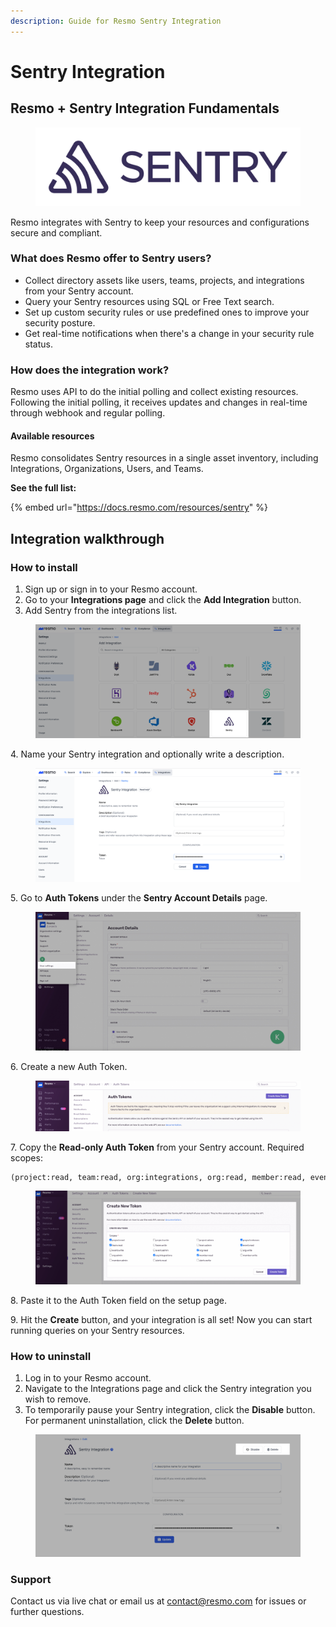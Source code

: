 ```yaml
---
description: Guide for Resmo Sentry Integration
---
```


# Sentry Integration

## Resmo + Sentry Integration Fundamentals

<figure><img src="../.gitbook/assets/sentry-logo.png" alt=""><figcaption></figcaption></figure>

Resmo integrates with Sentry to keep your resources and configurations secure and compliant.

### What does Resmo offer to Sentry users?

* Collect directory assets like users, teams, projects, and integrations from your Sentry account.
* Query your Sentry resources using SQL or Free Text search.
* Set up custom security rules or use predefined ones to improve your security posture.
* Get real-time notifications when there's a change in your security rule status.

### How does the integration work?

Resmo uses API to do the initial polling and collect existing resources. Following the initial polling, it receives updates and changes in real-time through webhook and regular polling.

#### Available resources

Resmo consolidates Sentry resources in a single asset inventory, including Integrations, Organizations, Users, and Teams.

**See the full list:**

{% embed url="https://docs.resmo.com/resources/sentry" %}

## Integration walkthrough

### How to install

1. Sign up or sign in to your Resmo account.
2. Go to your **Integrations page** and click the **Add Integration** button.
3. Add Sentry from the integrations list.

<figure><img src="../.gitbook/assets/select-sentry.png" alt=""><figcaption></figcaption></figure>

4\. Name your Sentry integration and optionally write a description.

<figure><img src="../.gitbook/assets/sentry-integration (1).png" alt=""><figcaption></figcaption></figure>

5\. Go to **Auth Tokens** under the **Sentry Account Details** page.

<figure><img src="../.gitbook/assets/go-to-user-settings.jpg" alt=""><figcaption></figcaption></figure>

6\. Create a new Auth Token.

<figure><img src="../.gitbook/assets/create-new-token.png" alt=""><figcaption></figcaption></figure>

7\. Copy the **Read-only Auth Token** from your Sentry account. Required scopes:

```html
(project:read, team:read, org:integrations, org:read, member:read, event:read)
```

<figure><img src="../.gitbook/assets/sentry-token-scopes.png" alt=""><figcaption></figcaption></figure>

8\. Paste it to the Auth Token field on the setup page.

9\. Hit the **Create** button, and your integration is all set! Now you can start running queries on your Sentry resources.

### How to uninstall

1. Log in to your Resmo account.&#x20;
2. Navigate to the Integrations page and click the Sentry integration you wish to remove.
3. To temporarily pause your Sentry integration, click the **Disable** button. For permanent uninstallation, click the **Delete** button.

<figure><img src="../.gitbook/assets/disable-button.png" alt=""><figcaption></figcaption></figure>

### Support

Contact us via live chat or email us at contact@resmo.com for issues or further questions.

